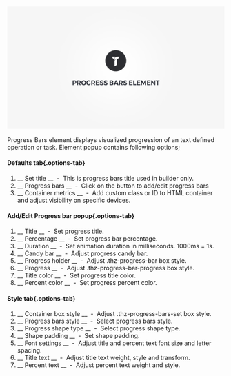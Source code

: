<div class="thz-doc-image max">
<a class="thz-lightbox mfp-iframe" href="https://vimeo.com/302180019" data-mfp-title="Creatus WordPress Theme Progress Bars Element" data-modal-size="large">
	<img src="../../docs-media/splash-progress-bars-element.jpg" alt="Creatus WordPress Theme Progress Bars Element" />
</a>
</div>

Progress Bars element displays visualized progression of an text defined operation or task. Element popup contains following options;

#### Defaults tab{.options-tab}
1. __ Set title __ &nbsp;-&nbsp; This is progress bars title used in builder only.
1. __ Progress bars __ &nbsp;-&nbsp; Click on the button to add/edit progress bars
1. __ Container metrics __ &nbsp;-&nbsp; Add custom class or ID to HTML container and adjust visibility on specific devices.

#### Add/Edit Progress bar popup{.options-tab}
1. __ Title __ &nbsp;-&nbsp; Set progress title.
1. __ Percentage __ &nbsp;-&nbsp; Set progress bar percentage.
1. __ Duration __ &nbsp;-&nbsp; Set animation duration in milliseconds. 1000ms = 1s.
1. __ Candy bar __ &nbsp;-&nbsp; Adjust progress candy bar.
1. __ Progress holder __ &nbsp;-&nbsp; Adjust .thz-progress-bar box style.
1. __ Progress __ &nbsp;-&nbsp; Adjust .thz-progress-bar-progress box style.
1. __ Title color __ &nbsp;-&nbsp; Set progress title color.
1. __ Percent color __ &nbsp;-&nbsp; Set progress percent color.

#### Style tab{.options-tab}
1. __ Container box style __ &nbsp;-&nbsp; Adjust .thz-progress-bars-set box style.
1. __ Progress bars style __ &nbsp;-&nbsp; Select progress bars style.
1. __ Progress shape type __ &nbsp;-&nbsp; Select progress shape type.
1. __ Shape padding __ &nbsp;-&nbsp; Set shape padding.
1. __ Font settings __ &nbsp;-&nbsp; Adjust title and percent text font size and letter spacing.
1. __ Title text __ &nbsp;-&nbsp; Adjust title text weight, style and transform.
1. __ Percent text __ &nbsp;-&nbsp; Adjust percent text weight and style.
